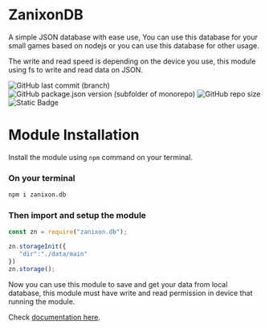 # ZanixonDB
A simple JSON database with ease use, You can use this database for your small games based on nodejs or you can use this database for other usage.

The write and read speed is depending on the device you use, this module using fs to write and read data on JSON.

![GitHub last commit (branch)](https://img.shields.io/github/last-commit/ZTRdiamond/zanixon.db/main?style=for-the-badge) ![GitHub package.json version (subfolder of monorepo)](https://img.shields.io/github/package-json/v/ZTRdiamond%20/zanixon.db?style=for-the-badge) ![GitHub repo size](https://img.shields.io/github/repo-size/ZTRdiamond/zanixon.db?style=for-the-badge) ![Static Badge](https://img.shields.io/badge/Author-ZTRdiamond-blue?style=for-the-badge&logo=github&color=01bdff)

# Module Installation
Install the module using `npm` command on your terminal.
 
 ### On your terminal
 ```bash
 npm i zanixon.db
 ```
 ### Then import and setup the module
 ```js
 const zn = require("zanixon.db");

zn.storageInit({
    "dir":"./data/main"
})
zn.storage();
 ```
 
Now you can use this module to save and get your data from local database, this module must have write and read permission in device that running the module.

Check [documentation here](https://ztrdiamond.github.io/zndb-docs).
